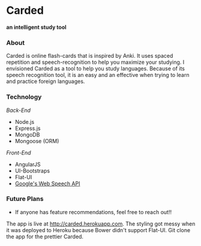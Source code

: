# Carded
**an intelligent study tool**

### About
Carded is online flash-cards that is inspired by Anki.
It uses spaced repetition and speech-recognition to help you
maximize your studying. I envisioned Carded as a tool to help
you study languages. Because of its speech recognition tool,
it is an easy and an effective when trying to learn and practice
foreign languages.

### Technology
*Back-End*
- Node.js
- Express.js
- MongoDB
- Mongoose (ORM)

*Front-End*
- AngularJS
- UI-Bootstraps
- Flat-UI
- [Google's Web Speech API](https://dvcs.w3.org/hg/speech-api/raw-file/tip/speechapi.html)

### Future Plans
- If anyone has feature recommendations, feel free to reach out!!


The app is live at http://carded.herokuapp.com.
The styling got messy when it was deployed to Heroku because Bower didn't support Flat-UI.
Git clone the app for the prettier Carded.
